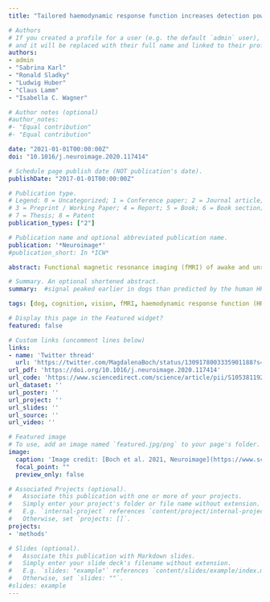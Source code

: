 ```yaml
---
title: "Tailored haemodynamic response function increases detection power of fMRI in awake dogs (Canis familiaris)"

# Authors
# If you created a profile for a user (e.g. the default `admin` user), write the username (folder name) here 
# and it will be replaced with their full name and linked to their profile.
authors: 
- admin
- "Sabrina Karl"
- "Ronald Sladky"
- "Ludwig Huber"
- "Claus Lamm"
- "Isabella C. Wagner"

# Author notes (optional)
#author_notes:
#- "Equal contribution"
#- "Equal contribution"

date: "2021-01-01T00:00:00Z"
doi: "10.1016/j.neuroimage.2020.117414"

# Schedule page publish date (NOT publication's date).
publishDate: "2017-01-01T00:00:00Z"

# Publication type.
# Legend: 0 = Uncategorized; 1 = Conference paper; 2 = Journal article;
# 3 = Preprint / Working Paper; 4 = Report; 5 = Book; 6 = Book section;
# 7 = Thesis; 8 = Patent
publication_types: ["2"]

# Publication name and optional abbreviated publication name.
publication: '*Neuroimage*'
#publication_short: In *ICW*

abstract: Functional magnetic resonance imaging (fMRI) of awake and unrestrained dogs (Canis familiaris) has been established as a novel opportunity for comparative neuroimaging, promising important insights into the evolutionary roots of human brain function and cognition. However, data processing and analysis pipelines are often derivatives of methodological standards developed for human neuroimaging, which may be problematic due to profound neurophysiological and anatomical differences between humans and dogs. Here, we explore whether dog fMRI studies would benefit from a tailored dog haemodynamic response function (HRF). In two independent experiments, dogs were presented with different visual stimuli. BOLD signal changes in the visual cortex during these experiments were used for (a) the identification and estimation of a tailored dog HRF, and (b) the independent validation of the resulting dog HRF estimate. Time course analyses revealed that the BOLD signal in the primary visual cortex peaked significantly earlier in dogs compared to humans, while being comparable in shape. Deriving a tailored dog HRF significantly improved the model fit in both experiments, compared to the canonical HRF used in human fMRI. Using the dog HRF yielded significantly increased activation during visual stimulation, extending from the occipital lobe to the caudal parietal cortex, the bilateral temporal cortex, into bilateral hippocampal and thalamic regions. In sum, our findings provide robust evidence for an earlier onset of the dog HRF in two visual stimulation paradigms, and suggest that using such an HRF will be important to increase fMRI detection power in canine neuroimaging. By providing the parameters of the tailored dog HRF and related code, we encourage and enable other researchers to validate whether our findings generalize to other sensory modalities and experimental paradigms.

# Summary. An optional shortened abstract.
summary:  #signal peaked earlier in dogs than predicted by the human HRF.

tags: [dog, cognition, vision, fMRI, haemodynamic response function (HRF)]

# Display this page in the Featured widget?
featured: false

# Custom links (uncomment lines below)
links:
- name: 'Twitter thread'
  url: 'https://twitter.com/MagdalenaBoch/status/1309178003335901188?s=20'
url_pdf: 'https://doi.org/10.1016/j.neuroimage.2020.117414'
url_code: 'https://www.sciencedirect.com/science/article/pii/S1053811920308995?via%3Dihub#sec0028'
url_dataset: ''
url_poster: ''
url_project: ''
url_slides: ''
url_source: ''
url_video: ''

# Featured image
# To use, add an image named `featured.jpg/png` to your page's folder. 
image:
  caption: 'Image credit: [Boch et al. 2021, Neuroimage](https://www.sciencedirect.com/science/article/pii/S1053811920308995?via%3Dihub#sec0028)'
  focal_point: ""
  preview_only: false

# Associated Projects (optional).
#   Associate this publication with one or more of your projects.
#   Simply enter your project's folder or file name without extension.
#   E.g. `internal-project` references `content/project/internal-project/index.md`.
#   Otherwise, set `projects: []`.
projects:
- 'methods'

# Slides (optional).
#   Associate this publication with Markdown slides.
#   Simply enter your slide deck's filename without extension.
#   E.g. `slides: "example"` references `content/slides/example/index.md`.
#   Otherwise, set `slides: ""`.
#slides: example
---
```


